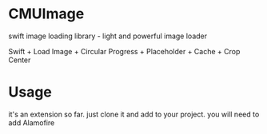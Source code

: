 # CMUImage
swift image loading library - light and powerful image loader


 Swift + Load Image + Circular Progress + Placeholder + Cache + Crop Center

# Usage

it's an extension so far. just clone it and add to your project.
you will need to add Alamofire
